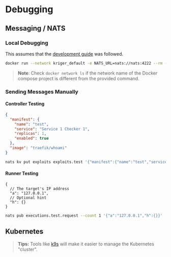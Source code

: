 # Debugging

## Messaging / NATS

### Local Debugging

This assumes that the [development guide](../README.md#development) was followed.

```bash
docker run --network kriger_default -e NATS_URL=nats://nats:4222 --rm -it natsio/nats-box
```

> **Note**: Check `docker network ls` if the network name of the Docker compose project is different from the provided
> command.

### Sending Messages Manually

#### Controller Testing

```json
{
  "manifest": {
    "name": "test",
    "service": "Service 1 Checker 1",
    "replicas": 1,
    "enabled": true
  },
  "image": "traefik/whoami"
}
```

```bash
nats kv put exploits exploits.test '{"manifest":{"name":"test","service":"Service 1 Checker 1","replicas":1,"enabled":true},"image":"traefik/whoami"}'
```

#### Runner Testing

```json5
{
  // The target's IP address
  "a": "127.0.0.1",
  // Optional hint
  "h": {}
}
```

```bash
nats pub executions.test.request --count 1 '{"a":"127.0.0.1","h":{}}'
```

## Kubernetes

> **Tips:** Tools like [k9s](https://github.com/derailed/k9s) will make it easier to manage the Kubernetes "cluster".
